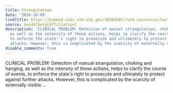 ```yaml
---
title: Strangulation
date: '2024-10-09'
linkTitle: https://pubmed.ncbi.nlm.nih.gov/39384591/?utm_source=curl&utm_medium=rss&utm_campaign=pubmed-2&utm_content=1FakS-2QOkCT8HsMOQP1bCRQ4YzyumYOmxmF0moLsQ3dFB1E9V&fc=20220326224207&ff=20241010184200&v=2.18.0.post9+e462414
source: heidelberg[Affiliation]
description: 'CLINICAL PROBLEM: Detection of manual strangulation, choking and hanging,
  as well as the intensity of these actions, helps to clarify the course of events,
  to enforce the state''s right to prosecute and ultimately to protect against further
  attacks. However, this is complicated by the scarcity of externally visible ...'
disable_comments: true
---
```

CLINICAL PROBLEM: Detection of manual strangulation, choking and hanging, as well as the intensity of these actions, helps to clarify the course of events, to enforce the state's right to prosecute and ultimately to protect against further attacks. However, this is complicated by the scarcity of externally visible ...